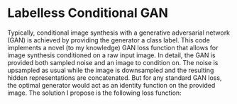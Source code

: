 # Labelless Conditional GAN

Typically, conditional image synthesis with a generative adversarial network (GAN) is achieved by providing the generator a class label. This code implements a novel (to my knowledge) GAN loss function that allows for image synthesis conditioned on a raw input image. In detail, the GAN is provided both sampled noise and an image to condition on. The noise is upsampled as usual while the image is downsampled and the resulting hidden representations are concatenated. But for any standard GAN loss, the optimal generator would act as an identity function on the provided image. The solution I propose is the following loss function:
